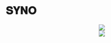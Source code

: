 # 𝐒𝐘𝐍𝐎
<p align = 'center'>
  <img
    src="https://github-readme-stats.vercel.app/api/top-langs/?username=SYNO-SY&layout=compact&theme=onedark&hide_border=true"
  />
  <br>
  <img
    src="https://github-readme-stats.vercel.app/api?username=SYNO-SY&count_private=true&include_all_commits=true&show_icons=true&theme=onedark&hide_title=true&hide_border=true"
  />
  <br><br>
</p>

